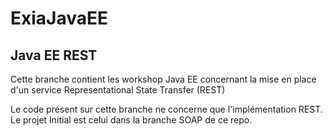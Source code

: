 # ExiaJavaEE
## Java EE REST

Cette branche contient les workshop Java EE concernant la mise en place d'un service Representational State Transfer (REST)

Le code présent sur cette branche ne concerne que l'implémentation REST. Le projet Initial est celui dans la branche SOAP de ce 
repo.
